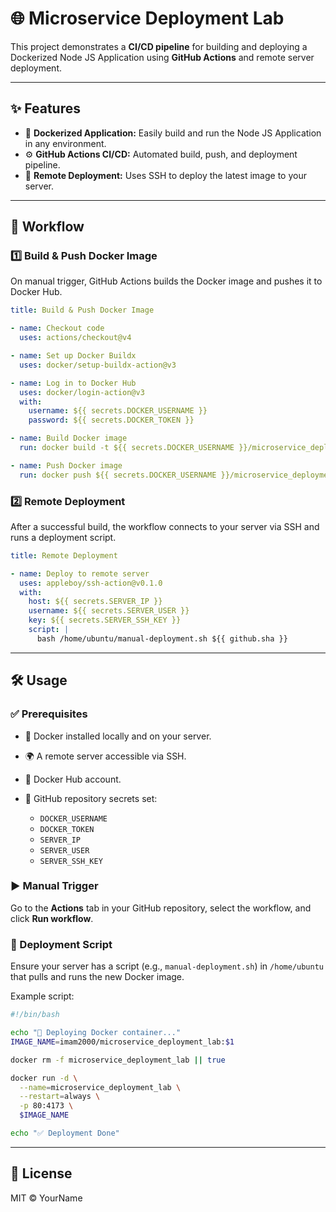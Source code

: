 # 🌐 Microservice Deployment Lab

This project demonstrates a **CI/CD pipeline** for building and deploying a Dockerized Node JS Application using **GitHub Actions** and remote server deployment.

---

## ✨ Features

* 🐳 **Dockerized Application:** Easily build and run the Node JS Application in any environment.
* ⚙️ **GitHub Actions CI/CD:** Automated build, push, and deployment pipeline.
* 🚀 **Remote Deployment:** Uses SSH to deploy the latest image to your server.

---

## 🔄 Workflow

### 1️⃣ Build & Push Docker Image

On manual trigger, GitHub Actions builds the Docker image and pushes it to Docker Hub.

```yaml
title: Build & Push Docker Image

- name: Checkout code
  uses: actions/checkout@v4

- name: Set up Docker Buildx
  uses: docker/setup-buildx-action@v3

- name: Log in to Docker Hub
  uses: docker/login-action@v3
  with:
    username: ${{ secrets.DOCKER_USERNAME }}
    password: ${{ secrets.DOCKER_TOKEN }}

- name: Build Docker image
  run: docker build -t ${{ secrets.DOCKER_USERNAME }}/microservice_deployment_lab:${{ github.sha }} .

- name: Push Docker image
  run: docker push ${{ secrets.DOCKER_USERNAME }}/microservice_deployment_lab:${{ github.sha }}
```

### 2️⃣ Remote Deployment

After a successful build, the workflow connects to your server via SSH and runs a deployment script.

```yaml
title: Remote Deployment

- name: Deploy to remote server
  uses: appleboy/ssh-action@v0.1.0
  with:
    host: ${{ secrets.SERVER_IP }}
    username: ${{ secrets.SERVER_USER }}
    key: ${{ secrets.SERVER_SSH_KEY }}
    script: |
      bash /home/ubuntu/manual-deployment.sh ${{ github.sha }}
```

---

## 🛠 Usage

### ✅ Prerequisites

* 🐳 Docker installed locally and on your server.
* 🌍 A remote server accessible via SSH.
* 🔑 Docker Hub account.
* 🔐 GitHub repository secrets set:

  * `DOCKER_USERNAME`
  * `DOCKER_TOKEN`
  * `SERVER_IP`
  * `SERVER_USER`
  * `SERVER_SSH_KEY`

### ▶️ Manual Trigger

Go to the **Actions** tab in your GitHub repository, select the workflow, and click **Run workflow**.

### 📜 Deployment Script

Ensure your server has a script (e.g., `manual-deployment.sh`) in `/home/ubuntu` that pulls and runs the new Docker image.

Example script:

```sh
#!/bin/bash

echo "🚀 Deploying Docker container..."
IMAGE_NAME=imam2000/microservice_deployment_lab:$1

docker rm -f microservice_deployment_lab || true

docker run -d \
  --name=microservice_deployment_lab \
  --restart=always \
  -p 80:4173 \
  $IMAGE_NAME

echo "✅ Deployment Done"
```

---

## 📄 License

MIT © YourName
